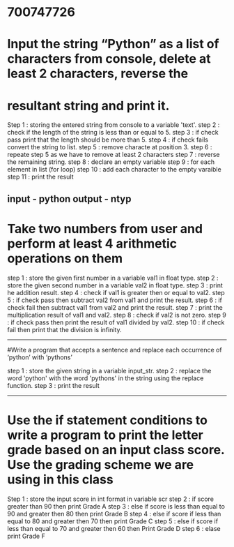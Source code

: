 # 700747726

# Input the string “Python” as a list of characters from console, delete at least 2 characters, reverse the
# resultant string and print it. 
Step 1 : storing the entered string from console to a variable 'text'.
step 2 : check if the length of the string is less than or equal to 5.
step 3 : if check pass print that the length should be more than 5.
step 4 : if check fails convert the string to list.
step 5 : remove characte at position 3.
step 6 : repeate step 5 as we have to remove at least 2 characters
step 7 : reverse the remaining string.
step 8 : declare an empty variable
step 9 : for each element in list (for loop)
step 10 : add each character to the empty varaible
step 11 : print the result 

input - python
output - ntyp
---------------------------------------------------------------------------------------------------------------------------------------------------------------------

# Take two numbers from user and perform at least 4 arithmetic operations on them

step 1 : store the given first number in a variable val1 in float type.
step 2 : store the given second number in a variable val2 in float type.
step 3 : print he addition result.
step 4 : check if val1 is greater then or equal to val2.
step 5 : if check pass then subtract val2 from val1 and print the result.
step 6 : if check fail then subtract val1 from val2 and print the result.
step 7 : print the multiplication result of val1 and val2.
step 8 : check if val2 is not zero.
step 9 : if check pass then print the result of val1 divided by val2.
step 10 : if check fail then print that the division is infinity.

---------------------------------------------------------------------------------------------------------------------------------------------------------------------

#Write a program that accepts a sentence and replace each occurrence of ‘python’ with ‘pythons’

step 1 : store the given string in a variable input_str.
step 2 : replace the word 'python' with the word 'pythons' in the string using the replace function.
step 3 : print the result

---------------------------------------------------------------------------------------------------------------------------------------------------------------------

# Use the if statement conditions to write a program to print the letter grade based on an input class score. Use the grading scheme we are using in this class

Step 1 : store the input score in int format in variable scr
step 2 : if score greater than 90 then print Grade A
step 3 : else if score is less than equal to 90 and greater then 80 then print Grade B
step 4 : else if score if less than equal to 80 and greater then 70 then print Grade C
step 5 : else if score if less than equal to 70 and greater then 60 then Print Grade D
step 6 : elase print Grade F









